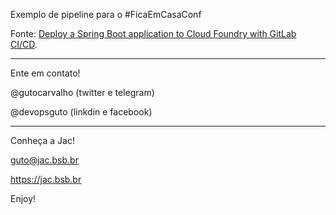 Exemplo de pipeline para o #FicaEmCasaConf

Fonte: [Deploy a Spring Boot application to Cloud Foundry with GitLab CI/CD](https://docs.gitlab.com/ee/ci/examples/doc/ci/examples/deploy_spring_boot_to_cloud_foundry/index.html).

---

Ente em contato!

@gutocarvalho (twitter e telegram)

@devopsguto (linkdin e facebook)

---

Conheça a Jac!

guto@jac.bsb.br

https://jac.bsb.br

Enjoy!